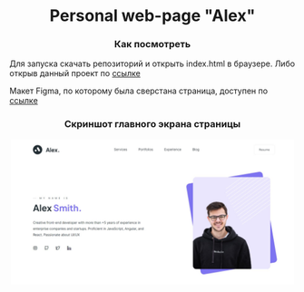 <h1 align="center">Personal web-page "Alex"</h1>
<h3 align="center">Как посмотреть</h3>
<p>Для запуска скачать репозиторий и открыть index.html в браузере. Либо открыв данный проект по <a href="https://kovalinam.github.io/alex/">ссылке</a>
<p>Макет Figma, по которому была сверстана страница, доступен по  <a href="https://disk.yandex.ru/d/YAMXf-TV28Z2iA">ссылке</a></p>
<h3 align="center">Скриншот главного экрана страницы</h3>
<p align="center"><img src="mainscreenAlex.jpg" alt="main screen" style="width: 500px"></p>

